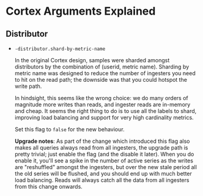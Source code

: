 # Cortex Arguments Explained

## Distributor

- `-distributor.shard-by-metric-name`

   In the original Cortex design, samples were sharded amongst distributors by the combination of (userid, metric name).  Sharding by metric name was designed to reduce the number of ingesters you need to hit on the read path; the downside was that you could hotspot the write path.

   In hindsight, this seems like the wrong choice: we do many orders of magnitude more writes than reads, and ingester reads are in-memory and cheap. It seems the right thing to do is to use all the labels to shard, improving load balancing and support for very high cardinality metrics.

   Set this flag to `false` for the new behaviour.

   **Upgrade notes**: As part of the change which introduced this flag also makes all queries always read from all ingesters, the upgrade path is pretty trivial; just enable the flag (and the disable it later). When you do enable it, you'll see a spike in the number of active series as the writes are "reshuffled" amongst the ingesters, but over the new stale period all the old series will be flushed, and you should end up with much better load balancing. Reads will always catch all the data from all ingesters from this change onwards.
